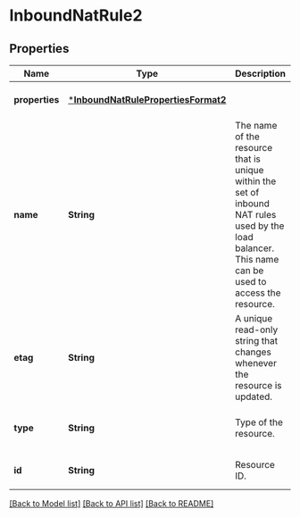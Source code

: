# InboundNatRule2


## Properties
Name | Type | Description | Notes
------------ | ------------- | ------------- | -------------
**properties** | [***InboundNatRulePropertiesFormat2**](InboundNatRulePropertiesFormat2.md) |  | [optional] [default to nothing]
**name** | **String** | The name of the resource that is unique within the set of inbound NAT rules used by the load balancer. This name can be used to access the resource. | [optional] [default to nothing]
**etag** | **String** | A unique read-only string that changes whenever the resource is updated. | [optional] [readonly] [default to nothing]
**type** | **String** | Type of the resource. | [optional] [readonly] [default to nothing]
**id** | **String** | Resource ID. | [optional] [default to nothing]


[[Back to Model list]](../README.md#models) [[Back to API list]](../README.md#api-endpoints) [[Back to README]](../README.md)


